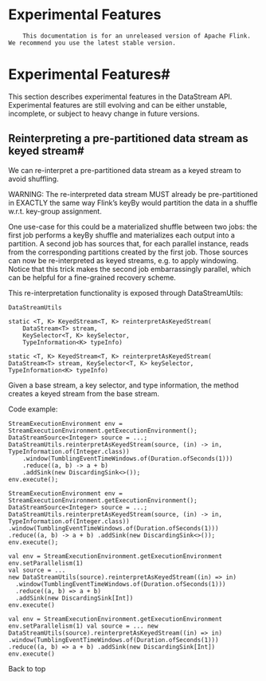 # Experimental Features


> 
        This documentation is for an unreleased version of Apache Flink. We recommend you use the latest stable version.
    


# Experimental Features#


This section describes experimental features in the DataStream API. Experimental features are still evolving and can be either unstable,
incomplete, or subject to heavy change in future versions.


## Reinterpreting a pre-partitioned data stream as keyed stream#


We can re-interpret a pre-partitioned data stream as a keyed stream to avoid shuffling.


> 
WARNING: The re-interpreted data stream MUST already be pre-partitioned in EXACTLY the same way Flink’s keyBy would partition
the data in a shuffle w.r.t. key-group assignment.



One use-case for this could be a materialized shuffle between two jobs: the first job performs a keyBy shuffle and materializes
each output into a partition. A second job has sources that, for each parallel instance, reads from the corresponding partitions
created by the first job. Those sources can now be re-interpreted as keyed streams, e.g. to apply windowing. Notice that this trick
makes the second job embarrassingly parallel, which can be helpful for a fine-grained recovery scheme.


This re-interpretation functionality is exposed through DataStreamUtils:

`DataStreamUtils`

```
static <T, K> KeyedStream<T, K> reinterpretAsKeyedStream(
    DataStream<T> stream,
    KeySelector<T, K> keySelector,
    TypeInformation<K> typeInfo)

```

`static <T, K> KeyedStream<T, K> reinterpretAsKeyedStream(
    DataStream<T> stream,
    KeySelector<T, K> keySelector,
    TypeInformation<K> typeInfo)
`

Given a base stream, a key selector, and type information,
the method creates a keyed stream from the base stream.


Code example:


```
StreamExecutionEnvironment env = StreamExecutionEnvironment.getExecutionEnvironment();
DataStreamSource<Integer> source = ...;
DataStreamUtils.reinterpretAsKeyedStream(source, (in) -> in, TypeInformation.of(Integer.class))
    .window(TumblingEventTimeWindows.of(Duration.ofSeconds(1)))
    .reduce((a, b) -> a + b)
    .addSink(new DiscardingSink<>());
env.execute();

```

`StreamExecutionEnvironment env = StreamExecutionEnvironment.getExecutionEnvironment();
DataStreamSource<Integer> source = ...;
DataStreamUtils.reinterpretAsKeyedStream(source, (in) -> in, TypeInformation.of(Integer.class))
    .window(TumblingEventTimeWindows.of(Duration.ofSeconds(1)))
    .reduce((a, b) -> a + b)
    .addSink(new DiscardingSink<>());
env.execute();
`

```
val env = StreamExecutionEnvironment.getExecutionEnvironment
env.setParallelism(1)
val source = ...
new DataStreamUtils(source).reinterpretAsKeyedStream((in) => in)
  .window(TumblingEventTimeWindows.of(Duration.ofSeconds(1)))
  .reduce((a, b) => a + b)
  .addSink(new DiscardingSink[Int])
env.execute()

```

`val env = StreamExecutionEnvironment.getExecutionEnvironment
env.setParallelism(1)
val source = ...
new DataStreamUtils(source).reinterpretAsKeyedStream((in) => in)
  .window(TumblingEventTimeWindows.of(Duration.ofSeconds(1)))
  .reduce((a, b) => a + b)
  .addSink(new DiscardingSink[Int])
env.execute()
`

 Back to top
